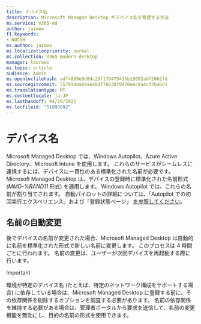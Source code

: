 ```yaml
---
title: デバイス名
description: Microsoft Managed Desktop がデバイス名を管理する方法
ms.service: m365-md
author: jaimeo
f1.keywords:
- NOCSH
ms.author: jaimeo
ms.localizationpriority: normal
ms.collection: M365-modern-desktop
manager: laurawi
ms.topic: article
audience: Admin
ms.openlocfilehash: adf4809e0d8dc29f170475435b19092abf2062fd
ms.sourcegitcommit: 55791ddab9ae484f76b30f0470eec8a4cf7b46d1
ms.translationtype: MT
ms.contentlocale: ja-JP
ms.lasthandoff: 04/20/2021
ms.locfileid: "51893892"
---
```

# <a name="device-names"></a>デバイス名

Microsoft Managed Desktop では、Windows Autopilot、Azure Active Directory、Microsoft Intune を使用します。 これらのサービスがシームレスに連携するには、デバイスに一貫性のある標準化された名前が必要です。 Microsoft Managed Desktop は、デバイスの登録時に標準化された名前形式 *(MMD-%RAND11* 形式) を適用します。 Windows Autopilot では、これらの名前が割り当てされます。 自動パイロットの詳細については、「Autopilot での初回実行エクスペリエンス」および「登録状態ページ」 [を参照してください](../get-started/esp-first-run.md)。

## <a name="automated-name-changes"></a>名前の自動変更

後でデバイスの名前が変更された場合、Microsoft Managed Desktop は自動的に名前を標準化された形式で新しい名前に変更します。 このプロセスは 4 時間ごとに行われます。 名前の変更は、ユーザーが次回デバイスを再起動する際に行います。

> [!IMPORTANT]
> 環境が特定のデバイス名 (たとえば、特定のネットワーク構成をサポートする場合) に依存している場合は、Microsoft Managed Desktop に登録する前に、その依存関係を削除するオプションを調査する必要があります。 名前の依存関係を維持する必要がある場合は、管理者ポータルから要求を[](../working-with-managed-desktop/admin-support.md)送信して、名前の変更機能を無効にし、目的の名前の形式を使用できます。